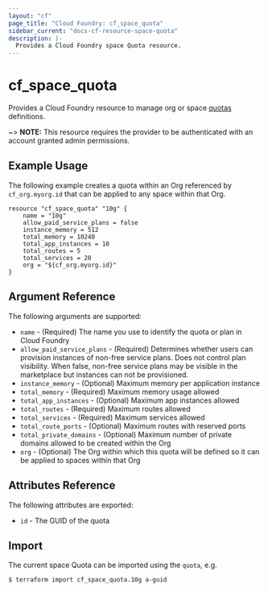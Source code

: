 ```yaml
---
layout: "cf"
page_title: "Cloud Foundry: cf_space_quota"
sidebar_current: "docs-cf-resource-space-quota"
description: |-
  Provides a Cloud Foundry space Quota resource.
---
```


# cf\_space\_quota

Provides a Cloud Foundry resource to manage org or space [quotas](https://docs.cloudfoundry.org/adminguide/quota-plans.html) definitions.

~> **NOTE:** This resource requires the provider to be authenticated with an account granted admin permissions.


## Example Usage

The following example creates a quota within an Org referenced by `cf_org.myorg.id` that can be applied to any space within that Org.

```
resource "cf_space_quota" "10g" {
    name = "10g"
    allow_paid_service_plans = false
    instance_memory = 512
    total_memory = 10240
    total_app_instances = 10
    total_routes = 5
    total_services = 20
    org = "${cf_org.myorg.id}"
}
```

## Argument Reference

The following arguments are supported:

* `name` - (Required) The name you use to identify the quota or plan in Cloud Foundry
* `allow_paid_service_plans` - (Required) Determines whether users can provision instances of non-free service plans. Does not control plan visibility. When false, non-free service plans may be visible in the marketplace but instances can not be provisioned.
* `instance_memory` - (Optional) Maximum memory per application instance
* `total_memory` - (Required) Maximum memory usage allowed
* `total_app_instances` - (Optional) Maximum app instances allowed
* `total_routes` - (Required) Maximum routes allowed
* `total_services` - (Required) Maximum services allowed
* `total_route_ports` - (Optional) Maximum routes with reserved ports
* `total_private_domains` - (Optional) Maximum number of private domains allowed to be created within the Org
* `org` - (Optional) The Org within which this quota will be defined so it can be applied to spaces within that Org

## Attributes Reference

The following attributes are exported:

* `id` - The GUID of the quota

## Import

The current space Quota can be imported using the `quota`, e.g.

```
$ terraform import cf_space_quota.10g a-guid
```
